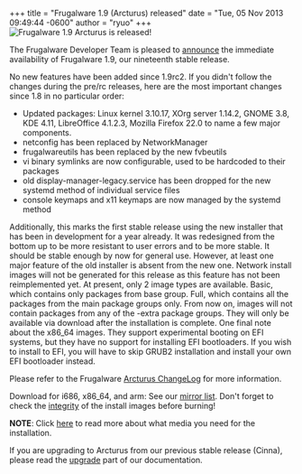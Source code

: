 +++
title = "Frugalware 1.9 (Arcturus) released"
date = "Tue, 05 Nov 2013 09:49:44 -0600"
author = "ryuo"
+++
![Frugalware 1.9 Arcturus is released!](images/promo/arcturus.png)  

 The Frugalware Developer Team is pleased to [announce](/news/253) the immediate availability of Frugalware 1.9, our nineteenth stable release.  

 No new features have been added since 1.9rc2. If you didn't follow the changes during the pre/rc releases, here are the most important changes since 1.8 in no particular order:  

* Updated packages: Linux kernel 3.10.17, XOrg server 1.14.2, GNOME 3.8, KDE 4.11, LibreOffice 4.1.2.3, Mozilla Firefox 22.0 to name a few major components.
* netconfig has been replaced by NetworkManager
* frugalwareutils has been replaced by the new fvbeutils
* vi binary symlinks are now configurable, used to be hardcoded to their packages
* old display-manager-legacy.service has been dropped for the new systemd method of individual service files
* console keymaps and x11 keymaps are now managed by the systemd method


 Additionally, this marks the first stable release using the new installer that has been in development for a year already.
 It was redesigned from the bottom up to be more resistant to user errors and to be more stable. It should be stable enough
 by now for general use. However, at least one major feature of the old installer is absent from the new one. Network install
 images will not be generated for this release as this feature has not been reimplemented yet. At present, only 2 image types are
 available. Basic, which contains only packages from base group. Full, which contains all the packages from the main package groups
 only. From now on, images will not contain packages from any of the -extra package groups. They will only be available via
 download after the installation is complete. One final note about the x86\_64 images. They support experimental booting on EFI
 systems, but they have no support for installing EFI bootloaders. If you wish to install to EFI, you will have to skip GRUB2 installation
 and install your own EFI bootloader instead.
   

  

 Please refer to the Frugalware [Arcturus ChangeLog](http://frugalware.org/download/frugalware-1.9/ChangeLog.txt) for more information.  

 Download for i686, x86\_64, and arm: See our [mirror list](http://frugalware.org/download/frugalware-1.9-iso). Don't forget to check the [integrity](http://frugalware.org/download/frugalware-1.9-iso/SHA1SUMS) of the install images before burning!  

**NOTE**: Click [here](/docs/install#_choosing_installation_flavor) to read more about what media you need for the installation.  

 If you are upgrading to Arcturus from our previous stable release (Cinna), please read the [upgrade](http://frugalware.org/docs/stable/upgrade) part of our documentation.  
